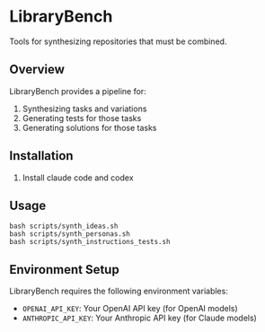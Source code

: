# LibraryBench

Tools for synthesizing repositories that must be combined.

## Overview

LibraryBench provides a pipeline for:

1. Synthesizing tasks and variations
2. Generating tests for those tasks
3. Generating solutions for those tasks

## Installation
1. Install claude code and codex

## Usage
```
bash scripts/synth_ideas.sh
bash scripts/synth_personas.sh
bash scripts/synth_instructions_tests.sh
```

## Environment Setup

LibraryBench requires the following environment variables:

- `OPENAI_API_KEY`: Your OpenAI API key (for OpenAI models)
- `ANTHROPIC_API_KEY`: Your Anthropic API key (for Claude models)

